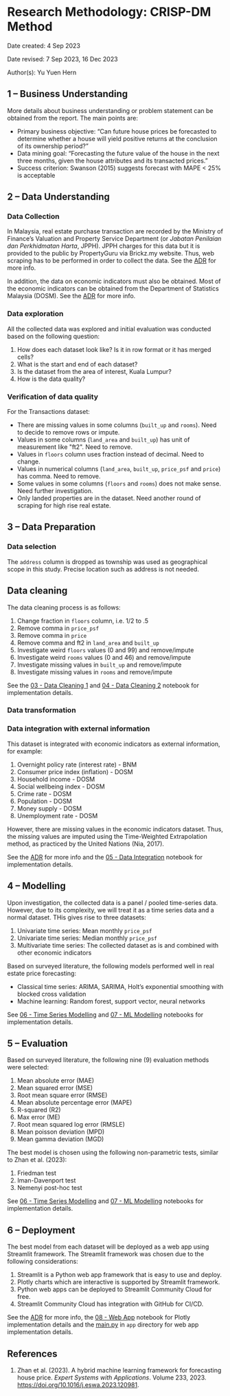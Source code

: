 # Research Methodology: CRISP-DM Method

Date created: 4 Sep 2023

Date revised: 7 Sep 2023, 16 Dec 2023

Author(s): Yu Yuen Hern

## 1 – Business Understanding
More details about business understanding or problem statement can be obtained from the report. The main points are:
- Primary business objective: “Can future house prices be forecasted to determine whether a house will yield positive returns at the conclusion of its ownership period?” 
- Data mining goal: “Forecasting the future value of the house in the next three months, given the house attributes and its transacted prices.”
- Success criterion: Swanson (2015) suggests forecast with MAPE < 25% is acceptable

## 2 – Data Understanding

### Data Collection
In Malaysia, real estate purchase transaction are recorded by the Ministry of Finance’s Valuation and Property Service Department (or *Jabatan Penilaian dan Perkhidmatan Harta*, JPPH). JPPH charges for this data but it is provided to the public by PropertyGuru via Brickz.my website. Thus, web scraping has to be performed in order to collect the data. See the [ADR](/adr/0002-SCRAPING%20BRICKZ.md) for more info.

In addition, the data on economic indicators must also be obtained. Most of the economic indicators can be obtained from the Department of Statistics Malaysia (DOSM). See the [ADR](/adr/0003-DATA%20COLLECTION%20OF%20ECONOMIC%20INDICATORS.md) for more info.

### Data exploration
All the collected data was explored and initial evaluation was conducted based on the following question:
1. How does each dataset look like? Is it in row format or it has merged cells?
2. What is the start and end of each dataset?
3. Is the dataset from the area of interest, Kuala Lumpur?
4. How is the data quality?

### Verification of data quality
For the Transactions dataset:
- There are missing values in some columns (`built_up` and `rooms`). Need to decide to remove rows or impute.
- Values in some columns (`land_area` and `built_up`) has unit of measurement like "ft2". Need to remove.
- Values in `floors` column uses fraction instead of decimal. Need to change.
- Values in numerical columns (`land_area`, `built_up`, `price_psf` and `price`) has comma. Need to remove.
- Some values in some columns (`floors` and `rooms`) does not make sense. Need further investigation.
- Only landed properties are in the dataset. Need another round of scraping for high rise real estate.

## 3 – Data Preparation

### Data selection
The `address` column is dropped as township was used as geographical scope in this study. Precise location such as address is not needed.

## Data cleaning
The data cleaning process is as follows:
1. Change fraction in `floors` column, i.e. 1/2 to .5
2. Remove comma in `price_psf`
3. Remove comma in `price`
4. Remove comma and ft2 in `land_area` and `built_up`
5. Investigate weird `floors` values (0 and 99) and remove/impute
6. Investigate weird `rooms` values (0 and 46) and remove/impute
7. Investigate missing values in `built_up` and remove/impute
8. Investigate missing values in `rooms` and remove/impute

See the [03 - Data Cleaning 1](/notebooks/03%20-%20Data%20Cleaning%201.ipynb) and [04 - Data Cleaning 2](/notebooks/04%20-%20Data%20Cleaning%202.ipynb) notebook for implementation details.

### Data transformation

### Data integration with external information
This dataset is integrated with economic indicators as external information, for example:
1. Overnight policy rate (interest rate) - BNM
2. Consumer price index (inflation) - DOSM
3. Household income - DOSM
4. Social wellbeing index - DOSM
5. Crime rate - DOSM
6. Population - DOSM
7. Money supply - DOSM
8. Unemployment rate - DOSM

However, there are missing values in the economic indicators dataset. Thus, the missing values are imputed using the Time-Weighted Extrapolation method, as practiced by the United Nations (Nia, 2017).

See the [ADR](/adr/0003-DATA%20COLLECTION%20OF%20ECONOMIC%20INDICATORS.md) for more info and the [05 - Data Integration](/notebooks/05%20-%20Data%20Integration.ipynb) notebook for implementation details.

## 4 – Modelling
Upon investigation, the collected data is a panel / pooled time-series data. However, due to its complexity, we will treat it as a time series data and a normal dataset. THis gives rise to three datasets:
1. Univariate time series: Mean monthly `price_psf`
2. Univariate time series: Median monthly `price_psf`
3. Multivariate time series: The collected dataset as is and combined with other economic indicators

Based on surveyed literature, the following models performed well in real estate price forecasting:
- Classical time series: ARIMA, SARIMA, Holt’s exponential smoothing with blocked cross validation
- Machine learning: Random forest, support vector, neural networks

See [06 - Time Series Modelling](/notebooks/06%20-%20Time%20Series%20%Modelling.ipynb) and [07 - ML Modelling](/notebooks/07%20-%20ML%20Modelling.ipynb) notebooks for implementation details.

## 5 – Evaluation
Based on surveyed literature, the following nine (9) evaluation methods were selected:
1. Mean absolute error (MAE)
2. Mean squared error (MSE)
3. Root mean square error (RMSE)
4. Mean absolute percentage error (MAPE)
5. R-squared (R2)
6. Max error (ME)
7. Root mean squared log error (RMSLE)
8. Mean poisson deviation (MPD)
9. Mean gamma deviation (MGD)

The best model is chosen using the following non-parametric tests, similar to Zhan et al. (2023): 
1. Friedman test
2. Iman-Davenport test
3. Nemenyi post-hoc test

See [06 - Time Series Modelling](/notebooks/06%20-%20Time%20Series%20%Modelling.ipynb) and [07 - ML Modelling](/notebooks/07%20-%20ML%20Modelling.ipynb) notebooks for implementation details.

## 6 – Deployment
The best model from each dataset will be deployed as a web app using Streamlit framework. The Streamlit framework was chosen due to the following considerations:
1. Streamlit is a Python web app framework that is easy to use and deploy.
2. Plotly charts which are interactive is supported by Streamlit framework.
3. Python web apps can be deployed to Streamlit Community Cloud for free.
4. Streamlit Community Cloud has integration with GitHub for CI/CD.

See the [ADR](/adr/0006-WEB%20APP%20DEPLOYMENT.md) for more info, the [08 - Web App](/notebooks/08%20-Charts%20for%20Web%20App.ipynb) notebook for Plotly implementation details and the [main.py](/app/main.py) in `app` directory for web app implementation details.

## References
1. Zhan et al. (2023). A hybrid machine learning framework for forecasting house price. *Expert Systems with Applications*. Volume 233, 2023. https://doi.org/10.1016/j.eswa.2023.120981.